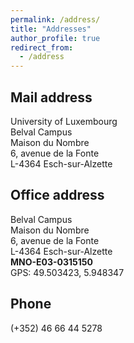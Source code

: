 ```yaml
---
permalink: /address/
title: "Addresses"
author_profile: true
redirect_from: 
  - /address
---
```



##  Mail address
University of Luxembourg<br>
Belval Campus<br>
Maison du Nombre<br>
6, avenue de la Fonte<br>
L-4364 Esch-sur-Alzette



##  Office address
Belval Campus<br>
Maison du Nombre<br>
6, avenue de la Fonte<br>
L-4364 Esch-sur-Alzette<br>
**MNO-E03-0315150**<br>
GPS: 49.503423, 5.948347<br>


## Phone
(+352) 46 66 44 5278
